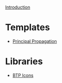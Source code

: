 
[Introduction](HowToUse.md)

# Templates
- [Principal Propagation](templates/principalpropagation/principalpropagation.md)
# Libraries
- [BTP Icons](../libs/latest.md)
